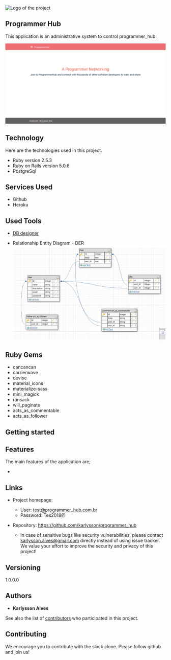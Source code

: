 
![Logo of the project](https://raw.githubusercontent.com/karlysson/programmer_hub/master/doc/logo.jpg)


## Programmer Hub 
This application is an administrative system to control programmer_hub.

![Chat Preview](https://raw.githubusercontent.com/karlysson/programmer_hub/master/app/assets/images/screen.png)

## Technology 

Here are the technologies used in this project.

* Ruby version  2.5.3
* Ruby on Rails version 5.0.6
* PostgreSql

## Services Used

* Github
* Heroku

## Used Tools

* [DB designer](https://www.dbdesigner.net/)

* Relationship Entity Diagram - DER
![Chat Preview](https://raw.githubusercontent.com/karlysson/programmer_hub/master/doc/DER.png)

## Ruby Gems

* cancancan
* carrierwave
* devise
* material_icons
* materialize-sass
* mini_magick
* ransack
* will_paginate
* acts_as_commentable
* acts_as_follower


## Getting started


## Features

The main features of the application are;

* 


## Links

- Project homepage: 
  - User: test@programmer_hub.com.br
  - Password: Tes2018@

- Repository: https://github.com/karlysson/programmer_hub
  - In case of sensitive bugs like security vulnerabilities, please contact
    karlysson.alves@gmail.com directly instead of using issue tracker. We value your effort
    to improve the security and privacy of this project!

## Versioning

1.0.0.0


## Authors

* **Karlysson Alves** 


See also the list of [contributors](https://github.com/karlysson/programmer_hub/graphs/contributors) who participated in this project.


## Contributing

We encourage you to contribute with the slack clone. Please follow github and join us!
